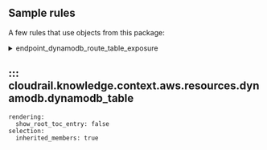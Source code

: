 ## Sample rules
A few rules that use objects from this package:

<details>
<summary>endpoint_dynamodb_route_table_exposure</summary>

```python
--8<--
cloudrail/knowledge/rules/aws/context_aware/vpc_endpoints/vpc_endpoint_route_table_exposure_rule.py
--8<--
```
</details>

## ::: cloudrail.knowledge.context.aws.resources.dynamodb.dynamodb_table
    rendering:
      show_root_toc_entry: false
    selection:
      inherited_members: true
